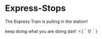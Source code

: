 # Express-Stops
The Express Train is pulling in the station!

keep doing what you are doing dan! ヾ(＾∇＾)
